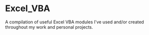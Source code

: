# Excel_VBA
A compilation of useful Excel VBA modules I've used and/or created throughout my work and personal projects.
